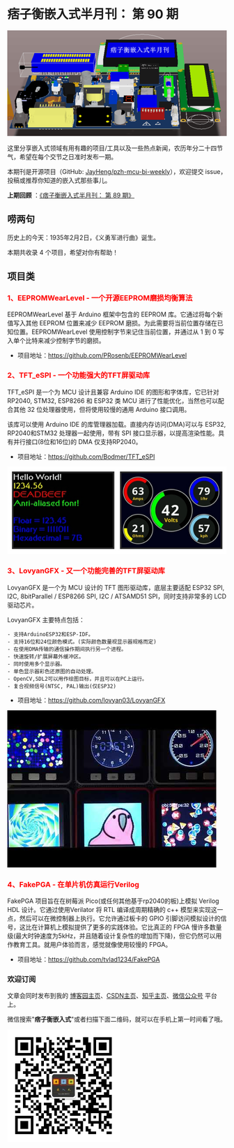 # 痞子衡嵌入式半月刊： 第 90 期

![](https://raw.githubusercontent.com/JayHeng/pzh-mcu-bi-weekly/master/pics/pzh_mcu_bi_weekly.PNG)

这里分享嵌入式领域有用有趣的项目/工具以及一些热点新闻，农历年分二十四节气，希望在每个交节之日准时发布一期。

本期刊是开源项目（GitHub: [JayHeng/pzh-mcu-bi-weekly](https://github.com/JayHeng/pzh-mcu-bi-weekly)），欢迎提交 issue，投稿或推荐你知道的嵌入式那些事儿。

**上期回顾** ：[《痞子衡嵌入式半月刊： 第 89 期》](https://www.cnblogs.com/henjay724/p/17964146)

## 唠两句

历史上的今天：1935年2月2日，《义勇军进行曲》诞生。

本期共收录 4 个项目，希望对你有帮助！

## 项目类

### <font color="red">1、EEPROMWearLevel - 一个开源EEPROM磨损均衡算法</font>

EEPROMWearLevel 基于 Arduino 框架中包含的 EEPROM 库。它通过将每个新值写入其他 EEPROM 位置来减少 EEPROM 磨损。为此需要将当前位置存储在已知位置。EEPROMWearLevel 使用控制字节来记住当前位置，并通过从 1 到 0 写入单个比特来减少控制字节的磨损。  

 * 项目地址：https://github.com/PRosenb/EEPROMWearLevel

### <font color="red">2、TFT_eSPI - 一个功能强大的TFT屏驱动库</font>

TFT_eSPI 是一个为 MCU 设计且兼容 Arduino IDE 的图形和字体库，它已针对 RP2040, STM32, ESP8266 和 ESP32 类 MCU 进行了性能优化，当然也可以配合其他 32 位处理器使用，但将使用较慢的通用 Arduino 接口调用。

该库可以使用 Arduino IDE 的库管理器加载。直接内存访问(DMA)可以与 ESP32, RP2040和STM32 处理器一起使用，带有 SPI 接口显示器，以提高渲染性能。具有并行接口(8位和16位)的 DMA 仅支持RP2040。

 * 项目地址：https://github.com/Bodmer/TFT_eSPI

![](https://raw.githubusercontent.com/JayHeng/pzh-mcu-bi-weekly/master/pics/issue-090/TFT_eSPI.jpg)

### <font color="red">3、LovyanGFX - 又一个功能完善的TFT屏驱动库</font>

LovyanGFX 是一个为 MCU 设计的 TFT 图形驱动库，底层主要适配 ESP32 SPI, I2C, 8bitParallel / ESP8266 SPI, I2C / ATSAMD51 SPI，同时支持非常多的 LCD 驱动芯片。  

LovyanGFX 主要特点包括：

```
- 支持ArduinoESP32和ESP-IDF。
- 支持16位和24位颜色模式。(实际颜色数量视显示器规格而定)
- 在使用DMA传输的通信操作期间执行另一个进程。
- 快速旋转/扩展屏幕外缓冲区。
- 同时使用多个显示器。
- 单色显示器彩色还原图的自动处理。
- OpenCV,SDL2可以用作绘图目标，并且可以在PC上运行。
- 复合视频信号(NTSC, PAL)输出(仅ESP32)
```

 * 项目地址：https://github.com/lovyan03/LovyanGFX

![](https://raw.githubusercontent.com/JayHeng/pzh-mcu-bi-weekly/master/pics/issue-090/LovyanGFX.jpg)

### <font color="red">4、FakePGA - 在单片机仿真运行Verilog</font>

FakePGA 项目旨在在树莓派 Pico(或任何其他基于rp2040的板)上模拟 Verilog HDL 设计。它通过使用Verilator 将 RTL 编译成周期精确的 c++ 模型来实现这一点，然后可以在微控制器上执行。它允许通过板卡的 GPIO 引脚访问模拟设计的信号，这比在计算机上模拟提供了更多的实践体验。它比真正的 FPGA 慢许多数量级(最大时钟速度为5kHz，并且随着设计复杂性的增加而下降)，但它仍然可以用作教育工具。就用户体验而言，感觉就像使用较慢的 FPGA。   

 * 项目地址：https://github.com/tvlad1234/FakePGA

### 欢迎订阅

文章会同时发布到我的 [博客园主页](https://www.cnblogs.com/henjay724/)、[CSDN主页](https://blog.csdn.net/henjay724)、[知乎主页](https://www.zhihu.com/people/henjay724)、[微信公众号](http://weixin.sogou.com/weixin?type=1&query=痞子衡嵌入式) 平台上。

微信搜索"__痞子衡嵌入式__"或者扫描下面二维码，就可以在手机上第一时间看了哦。

![](https://raw.githubusercontent.com/JayHeng/pzhmcu-picture/master/wechat/pzhMcu_qrcode_258x258.jpg)

